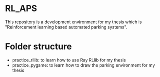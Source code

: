 # RL_APS
This repository is a development environment for my thesis which is "Reinforcement learning based automated parking systems".

# Folder structure
- practice_rllib: to learn how to use Ray RLlib for my thesis
- practice_pygame: to learn how to draw the parking environment for my thesis
